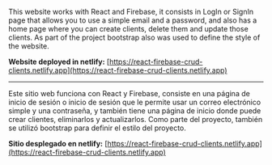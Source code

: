 This website works with React and Firebase, it consists in LogIn or SignIn page that allows you to use a simple email and a password, and also has a home page where you can create clients, delete them and update those clients. As part of the project bootstrap also was used to define the style of the website. 

**Website deployed in netlify:** [https://react-firebase-crud-clients.netlify.app](https://react-firebase-crud-clients.netlify.app)

-----------------------------------------------------------------------------------

Este sitio web funciona con React y Firebase, consiste en una página de inicio de sesión o inicio de sesión que le permite usar un correo electrónico simple y una contraseña, y también tiene una página de inicio donde puede crear clientes, eliminarlos y actualizarlos. Como parte del proyecto, también se utilizó bootstrap para definir el estilo del proyecto.

**Sitio desplegado en netlify:** [https://react-firebase-crud-clients.netlify.app](https://react-firebase-crud-clients.netlify.app)